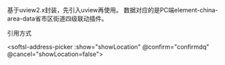 基于uview2.x封装，先引入uview再使用。
数据对应的是PC端element-china-area-data省市区街道四级联动插件。

引用方式

<softsl-address-picker :show="showLocation" @confirm="confirmdq" @cancel="showLocation=false"></softsl-address-picker>